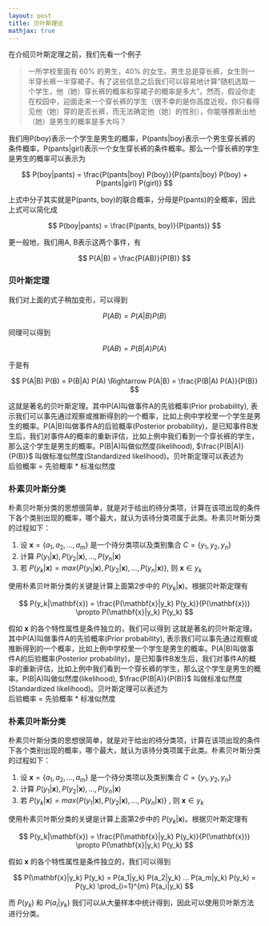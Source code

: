 ```yaml
---
layout: post
title: 贝叶斯理论
mathjax: true
---
```

在介绍贝叶斯定理之前，我们先看一个例子

>一所学校里面有 60% 的男生，40% 的女生。男生总是穿长裤，女生则一半穿长裤一半穿裙子。有了这些信息之后我们可以容易地计算“随机选取一个学生，他（她）穿长裤的概率和穿裙子的概率是多大”。然而，假设你走在校园中，迎面走来一个穿长裤的学生（很不幸的是你高度近视，你只看得见他（她）穿的是否长裤，而无法确定他（她）的性别），你能够推断出他（她）是男生的概率是多大吗？

我们用P(boy)表示一个学生是男生的概率，P(pants|boy)表示一个男生穿长裤的条件概率，P(pants|girl)表示一个女生穿长裤的条件概率。那么一个穿长裤的学生是男生的概率可以表示为

$$ P(boy|pants) = \frac{P(pants|boy) P(boy)}{P(pants|boy) P(boy) + P(pants|girl) P(girl)} $$

上式中分子其实就是P(pants, boy)的联合概率，分母是P(pants)的全概率，因此上式可以简化成

$$ P(boy|pants) = \frac{P(pants, boy)}{P(pants)} $$

更一般地，我们用A, B表示这两个事件，有

$$ P(A|B) = \frac{P(AB)}{P(B)} $$

### 贝叶斯定理
我们对上面的式子稍加变形，可以得到

$$ P(AB) = P(A|B) P(B) $$

同理可以得到

$$ P(AB) = P(B|A) P(A) $$

于是有

$$
P(A|B) P(B) = P(B|A) P(A) \Rightarrow P(A|B) = \frac{P(B|A) P(A)}{P(B)}
$$

这就是著名的贝叶斯定理。其中P(A)叫做事件A的先验概率(Prior probability), 表示我们可以事先通过观察或推断得到的一个概率，比如上例中学校里一个学生是男生的概率。P(A|B)叫做事件A的后验概率(Posterior probability)，是已知事件B发生后，我们对事件A的概率的重新评估，比如上例中我们看到一个穿长裤的学生，那么这个学生是男生的概率。P(B|A)叫做似然度(likelihood), $\frac{P(B|A)}{P(B)}$ 叫做标准似然度(Standardized likelihood)。贝叶斯定理可以表述为  
后验概率 = 先验概率 * 标准似然度

### 朴素贝叶斯分类
朴素贝叶斯分类的思想很简单，就是对于给出的待分类项，计算在该项出现的条件下各个类别出现的概率，哪个最大，就认为该待分类项属于此类。朴素贝叶斯分类的过程如下：
1. 设 $\mathbf{x} = \{a_1, a_2, ..., a_m\}$ 是一个待分类项以及类别集合 $C = \{y_1, y_2, y_n\}$
2. 计算 $P(y_1|\mathbf{x}), P(y_2|\mathbf{x}), ..., P(y_n|\mathbf{x})$
3. 若 $P(y_k|\mathbf{x}) = max\{P(y_1|\mathbf{x}), P(y_2|\mathbf{x}), ..., P(y_n|\mathbf{x})\}$, 则 $\mathbf{x} \in y_k$

使用朴素贝叶斯分类的关键是计算上面第2步中的 $P(y_k|\mathbf{x})$。根据贝叶斯定理有

$$ P(y_k|\mathbf{x}) = \frac{P(\mathbf{x}|y_k) P(y_k)}{P(\mathbf{x})} \propto P(\mathbf{x}|y_k) P(y_k) $$

假如 $\mathbf{x}$ 的各个特性属性是条件独立的，我们可以得到
这就是著名的贝叶斯定理。其中P(A)叫做事件A的先验概率(Prior probability), 表示我们可以事先通过观察或推断得到的一个概率，比如上例中学校里一个学生是男生的概率。P(A|B)叫做事件A的后验概率(Posterior probability)，是已知事件B发生后，我们对事件A的概率的重新评估，比如上例中我们看到一个穿长裤的学生，那么这个学生是男生的概率。P(B|A)叫做似然度(likelihood), $\frac{P(B|A)}{P(B)}$ 叫做标准似然度(Standardized likelihood)。贝叶斯定理可以表述为  
后验概率 = 先验概率 * 标准似然度

### 朴素贝叶斯分类
朴素贝叶斯分类的思想很简单，就是对于给出的待分类项，计算在该项出现的条件下各个类别出现的概率，哪个最大，就认为该待分类项属于此类。朴素贝叶斯分类的过程如下：
1. 设 $\mathbf{x} = \{a_1, a_2, ..., a_m\}$ 是一个待分类项以及类别集合 $C = \{y_1, y_2, y_n\}$ 
2. 计算 $P(y_1|\mathbf{x}), P(y_2|\mathbf{x}), ..., P(y_n|\mathbf{x})$ 
3. 若 $P(y_k|\mathbf{x}) = max\{P(y_1|\mathbf{x}), P(y_2|\mathbf{x}), ..., P(y_n|\mathbf{x})\}$ , 则 $\mathbf{x} \in y_k$ 

使用朴素贝叶斯分类的关键是计算上面第2步中的 $P(y_k|\mathbf{x})$。根据贝叶斯定理有

$$ P(y_k|\mathbf{x}) = \frac{P(\mathbf{x}|y_k) P(y_k)}{P(\mathbf{x})} \propto P(\mathbf{x}|y_k) P(y_k) $$

假如 $\mathbf{x}$ 的各个特性属性是条件独立的，我们可以得到

$$ P(\mathbf{x}|y_k) P(y_k) = P(a_1|y_k) P(a_2|y_k) ... P(a_m|y_k) P(y_k) = P(y_k) \prod_{i=1}^{m} P(a_i|y_k) $$

而 $P(y_k)$ 和 $P(a_i|y_k)$ 我们可以从大量样本中统计得到，因此可以使用贝叶斯方法进行分类。
